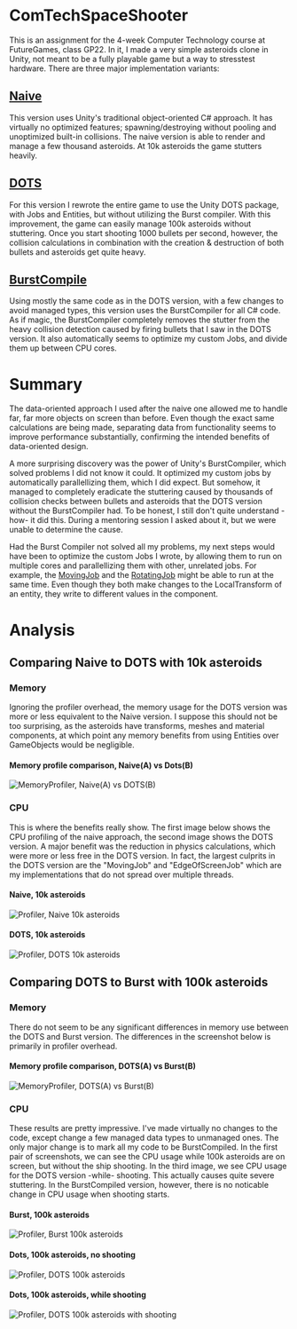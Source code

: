 # ComTechSpaceShooter

This is an assignment for the 4-week Computer Technology course at FutureGames, class GP22.
In it, I made a very simple asteroids clone in Unity, not meant to be a fully playable game but a way to stresstest hardware.
There are three major implementation variants:

## [Naive](https://github.com/AntonHedlundFG/ComTechSpaceShooter/releases/tag/NaiveState)
This version uses Unity's traditional object-oriented C# approach. It has virtually no optimized features; spawning/destroying without pooling and unoptimized built-in collisions.
The naive version is able to render and manage a few thousand asteroids. At 10k asteroids the game stutters heavily.

## [DOTS](https://github.com/AntonHedlundFG/ComTechSpaceShooter/releases/tag/Full-DOTS-Version)
For this version I rewrote the entire game to use the Unity DOTS package, with Jobs and Entities, but without utilizing the Burst compiler. 
With this improvement, the game can easily manage 100k asteroids without stuttering. Once you start shooting 1000 bullets per second, however, the collision calculations in combination with the creation & destruction of both bullets and asteroids get quite heavy.

## [BurstCompile](https://github.com/AntonHedlundFG/ComTechSpaceShooter/releases/tag/BurstCompile-Everything)
Using mostly the same code as in the DOTS version, with a few changes to avoid managed types, this version uses the BurstCompiler for all C# code. As if magic, the BurstCompiler completely removes the stutter from the heavy collision detection caused by firing bullets that I saw in the DOTS version. It also automatically seems to optimize my custom Jobs, and divide them up between CPU cores. 

# Summary
The data-oriented approach I used after the naive one allowed me to handle far, far more objects on screen than before. Even though the exact same calculations are being made, separating data from functionality seems to improve performance substantially, confirming the intended benefits of data-oriented design. 

A more surprising discovery was the power of Unity's BurstCompiler, which solved problems I did not know it could. It optimized my custom jobs by automatically parallellizing them, which I did expect. But somehow, it managed to completely eradicate the stuttering caused by thousands of collision checks between bullets and asteroids that the DOTS version without the BurstCompiler had. To be honest, I still don't quite understand -how- it did this. During a mentoring session I asked about it, but we were unable to determine the cause.

Had the Burst Compiler not solved all my problems, my next steps would have been to optimize the custom Jobs I wrote, by allowing them to run on multiple cores and parallellizing them with other, unrelated jobs. 
For example, the [MovingJob](/Assets/Scripts/DOP/Job/MovingJob.cs) and the [RotatingJob](/Assets/Scripts/DOP/Job/RotatingJob.cs) might be able to run at the same time. Even though they both make changes to the LocalTransform of an entity, they write to different values in the component.

# Analysis

## Comparing Naive to DOTS with 10k asteroids

### Memory
Ignoring the profiler overhead, the memory usage for the DOTS version was more or less equivalent to the Naive version. I suppose this should not be too surprising, as the asteroids have transforms, meshes and material components, at which point any memory benefits from using Entities over GameObjects would be negligible.
#### Memory profile comparison, Naive(A) vs Dots(B)
![MemoryProfiler, Naive(A) vs DOTS(B)](/Screenshots/MemoryComparisons/Naive10kVSDOTS10k.png)

### CPU
This is where the benefits really show. The first image below shows the CPU profiling of the naive approach, the second image shows the DOTS version. A major benefit was the reduction in physics calculations, which were more or less free in the DOTS version. In fact, the largest culprits in the DOTS version are the "MovingJob" and "EdgeOfScreenJob" which are my implementations that do not spread over multiple threads.
#### Naive, 10k asteroids
![Profiler, Naive 10k asteroids](/Screenshots/Profiler/Naive10k.png)
#### DOTS, 10k asteroids
![Profiler, DOTS 10k asteroids](/Screenshots/Profiler/Dots10k.png)

## Comparing DOTS to Burst with 100k asteroids

### Memory
There do not seem to be any significant differences in memory use between the DOTS and Burst version. The differences in the screenshot below is primarily in profiler overhead.
#### Memory profile comparison, DOTS(A) vs Burst(B)
![MemoryProfiler, DOTS(A) vs Burst(B)](/Screenshots/MemoryComparisons/Dots100kVSBurst100k.png)

### CPU
These results are pretty impressive. I've made virtually no changes to the code, except change a few managed data types to unmanaged ones. The only major change is to mark all my code to be BurstCompiled.
In the first pair of screenshots, we can see the CPU usage while 100k asteroids are on screen, but without the ship shooting. In the third image, we see CPU usage for the DOTS version -while- shooting. This actually causes quite severe stuttering. In the BurstCompiled version, however, there is no noticable change in CPU usage when shooting starts. 
#### Burst, 100k asteroids
![Profiler, Burst 100k asteroids](/Screenshots/Profiler/Burst100k.png)
#### Dots, 100k asteroids, no shooting
![Profiler, DOTS 100k asteroids](/Screenshots/Profiler/Dots100k.png)
#### Dots, 100k asteroids, while shooting
![Profiler, DOTS 100k asteroids with shooting](/Screenshots/Profiler/Dots100kshooting.png)
